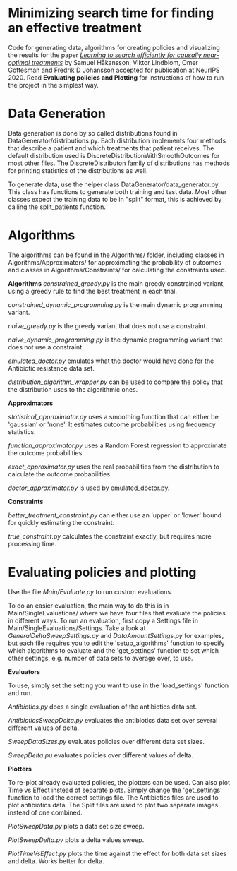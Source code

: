 # Minimizing search time for finding an effective treatment
Code for generating data, algorithms for creating policies and visualizing the results for the paper [*Learning to search efficiently for causally near-optimal treatments*](https://arxiv.org/abs/2007.00973)  by Samuel Håkansson, Viktor Lindblom, Omer Gottesman and Fredrik D Johansson accepted for publication at NeurIPS 2020. Read **Evaluating policies and Plotting** for instructions of how to
run the project in the simplest way.

# Data Generation
Data generation is done by so called distributions found in DataGenerator/distributions.py. Each distribution implements
four methods that describe a patient and which treatments that patient receives. The default distribution used is 
DiscreteDistributionWithSmoothOutcomes for most other files. The DiscreteDistributon family of distributions has 
methods for printing statistics of the distributions as well.

To generate data, use the helper class DataGenerator/data_generator.py. This class has functions to generate both 
training and test data. Most other classes expect the training data to be in "split" format, this is achieved by calling
the split_patients function.

# Algorithms
The algorithms can be found in the Algorithms/ folder, including classes in Algorithms/Approximators/ for approximating
the probability of outcomes and classes in Algorithms/Constraints/ for calculating the constraints used.

**Algorithms**
*constrained_greedy.py* is the main greedy constrained variant, using a greedy rule to find the best treatment in each
trial.

*constrained_dynamic_programming.py* is the main dynamic programming variant.

*naive_greedy.py* is the greedy variant that does not use a constraint.

*naive_dynamic_programming.py* is the dynamic programming variant that does not use a constraint.

*emulated_doctor.py* emulates what the doctor would have done for the Antibiotic resistance data set.

*distribution_algorithm_wrapper.py* can be used to compare the policy that the distribution uses to the algorithmic 
ones.

**Approximators**

*statistical_approximator.py* uses a smoothing function that can either be 'gaussian' or 'none'. It estimates outcome 
probabilities using frequency statistics.

*function_approximator.py* uses a Random Forest regression to approximate the outcome probabilities.

*exact_approximator.py* uses the real probabilities from the distribution to calculate the outcome probabilities.

*doctor_approximator.py* is used by emulated_doctor.py.

**Constraints**

*better_treatment_constraint.py* can either use an 'upper' or 'lower' bound for quickly estimating the constraint.

*true_constraint.py* calculates the constraint exactly, but requires more processing time.

# Evaluating policies and plotting

Use the file *Main/Evaluate.py* to run custom evaluations.

To do an easier evaluation, the main way to do this is in Main/SingleEvaluations/ where we have four files that evaluate
the policies in different ways. To run an evaluation, first copy a Settings file in Main/SingleEvaluations/Settings.
Take a look at *GeneralDeltaSweepSettings.py* and *DataAmountSettings.py* for examples, but each file requires you to
edit the 'setup_algorithms' function to specify which algorithms to evaluate and the 'get_settings' function to set 
which other settings, e.g. number of data sets to average over, to use.

**Evaluators**

To use, simply set the setting you want to use in the 'load_settings' function and run.

*Antibiotics.py* does a single evaluation of the antibiotics data set.

*AntibioticsSweepDelta.py* evaluates the antibiotics data set over several different values of delta.

*SweepDataSizes.py* evaluates policies over different data set sizes.

*SweepDelta.pu* evaluates policies over different values of delta.

**Plotters**

To re-plot already evaluated policies, the plotters can be used. Can also plot Time vs Effect instead of separate plots.
Simply change the 'get_settings' function to load the correct settings file. The Antibiotics files are used to plot 
antibiotics data. The Split files are used to plot two separate images instead of one combined.

*PlotSweepData.py* plots a data set size sweep.

*PlotSweepDelta.py* plots a delta values sweep.

*PlotTimeVsEffect.py* plots the time against the effect for both data set sizes and delta. Works better for delta.
